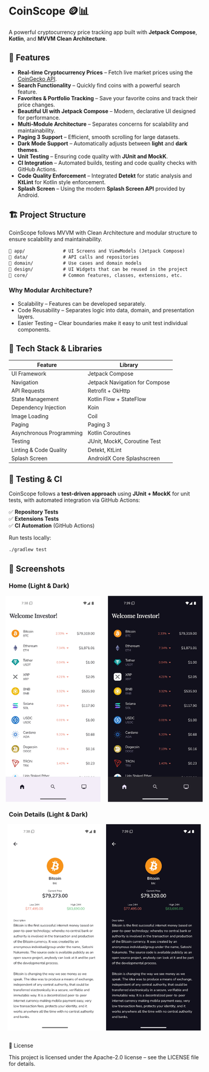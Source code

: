 # CoinScope 🪙📊
A powerful cryptocurrency price tracking app built with **Jetpack Compose**, **Kotlin**, and **MVVM Clean Architecture**.

## 📌 Features
- **Real-time Cryptocurrency Prices** – Fetch live market prices using the [CoinGecko API](https://www.coingecko.com/en/api).
- **Search Functionality** – Quickly find coins with a powerful search feature.
- **Favorites & Portfolio Tracking** – Save your favorite coins and track their price changes.
- **Beautiful UI with Jetpack Compose** – Modern, declarative UI designed for performance.
- **Multi-Module Architecture** – Separates concerns for scalability and maintainability.
- **Paging 3 Support** – Efficient, smooth scrolling for large datasets.
- **Dark Mode Support** – Automatically adjusts between **light** and **dark themes**.
- **Unit Testing** – Ensuring code quality with **JUnit and MockK**.
- **CI Integration** – Automated builds, testing and code quality checks with GitHub Actions.
- **Code Quality Enforcement** – Integrated **Detekt** for static analysis and **KtLint** for Kotlin style enforcement.
- **Splash Screen** – Using the modern **Splash Screen API** provided by Android.

## 🏗️ Project Structure

CoinScope follows MVVM with Clean Architecture and modular structure to ensure scalability and maintainability.

    📂 app/              # UI Screens and ViewModels (Jetpack Compose)
    📂 data/             # API calls and repositories
    📂 domain/           # Use cases and domain models
    📂 design/           # UI Widgets that can be reused in the project
    📂 core/             # Common features, classes, extensions, etc.

### Why Modular Architecture?

- Scalability – Features can be developed separately.
- Code Reusability – Separates logic into data, domain, and presentation layers.
- Easier Testing – Clear boundaries make it easy to unit test individual components.

## 🔧 Tech Stack & Libraries

| Feature                   | Library                           |
|---------------------------|-----------------------------------|
| UI Framework              | Jetpack Compose                   |
| Navigation                | Jetpack Navigation for Compose    |
| API Requests              | Retrofit + OkHttp                 |
| State Management          | Kotlin Flow + StateFlow           |
| Dependency Injection      | Koin                              |
| Image Loading             | Coil                              |
| Paging                    | Paging 3                          |
| Asynchronous Programming  | Kotlin Coroutines                 |
| Testing                   | JUnit, MockK, Coroutine Test      |
| Linting & Code Quality    | Detekt, KtLint                    |
| Splash Screen             | AndroidX Core Splashscreen        |

## 🧪 Testing & CI
CoinScope follows a **test-driven approach** using **JUnit + MockK** for unit tests, with automated integration via GitHub Actions:

✅ **Repository Tests**  
✅ **Extensions Tests**  
✅ **CI Automation** (GitHub Actions)

Run tests locally:
```sh
./gradlew test
```

## 📸 Screenshots

### Home (Light & Dark)

<div style="display:flex; justify-content:center; gap:20px;">
  <img src="https://raw.githubusercontent.com/raphaelbertholucci/CoinScope/main/pictures/home_light.webp" alt="Home Screen Light" width="250"/>
  <img src="https://raw.githubusercontent.com/raphaelbertholucci/CoinScope/main/pictures/home_dark.webp" alt="Home Screen Dark" width="250"/>
</div>

### Coin Details (Light & Dark)

<div style="display: flex; justify-content: center; gap: 10px;">
  <img src="https://raw.githubusercontent.com/raphaelbertholucci/CoinScope/main/pictures/details_light.webp" alt="Coin Details Light" width="250"/>
  <img src="https://raw.githubusercontent.com/raphaelbertholucci/CoinScope/main/pictures/details_dark.webp" alt="Coin Details Dark" width="250"/>
</div>

<br/>

📜 License

This project is licensed under the Apache-2.0 license – see the LICENSE file for details.



